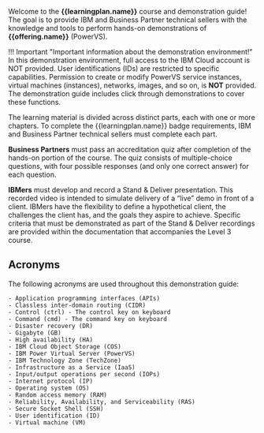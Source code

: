 Welcome to the **{{learningplan.name}}** course and demonstration guide! The goal is to provide IBM and Business Partner technical sellers with the knowledge and tools to perform hands-on demonstrations of **{{offering.name}}** (PowerVS).

!!! Important "Important information about the demonstration environment!"
    In this demonstration environment, full access to the IBM Cloud account is NOT provided. User identifications (IDs) are restricted to specific capabilities. Permission to create or modify PowerVS service instances, virtual machines (instances), networks, images, and so on, is **NOT** provided. The demonstration guide includes click through demonstrations to cover these functions.

The learning material is divided across distinct parts, each with one or more chapters. To complete the {{learningplan.name}} badge requirements, IBM and Business Partner technical sellers must complete each part.

**Business Partners**  must pass an accreditation quiz after completion of the hands-on portion of the course. The quiz consists of multiple-choice questions, with four possible responses (and only one correct answer) for each question.

**IBMers**  must develop and record a Stand & Deliver presentation. This recorded video is intended to simulate delivery of a “live” demo in front of a client. IBMers have the flexibility to define a hypothetical client, the challenges the client has, and the goals they aspire to achieve. Specific criteria that must be demonstrated as part of the Stand & Deliver recordings are provided within the documentation that accompanies the Level 3 course. 

## Acronyms

The following acronyms are used throughout this demonstration guide:

    - Application programming interfaces (APIs)
    - Classless inter-domain routing (CIDR)
    - Control (ctrl) - The control key on keyboard
    - Command (cmd) - The command key on keyboard
    - Disaster recovery (DR)
    - Gigabyte (GB)
    - High availability (HA)
    - IBM Cloud Object Storage (COS)
    - IBM Power Virtual Server (PowerVS)
    - IBM Technology Zone (TechZone)
    - Infrastructure as a Service (IaaS)
    - Input/output operations per second (IOPs)
    - Internet protocol (IP)
    - Operating system (OS)
    - Random access memory (RAM)
    - Reliability, Availability, and Serviceability (RAS)
    - Secure Socket Shell (SSH)
    - User identification (ID)
    - Virtual machine (VM)
